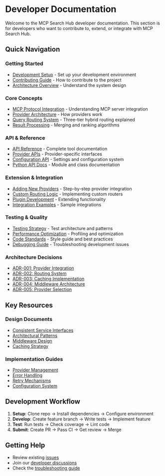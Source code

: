 # Developer Documentation

Welcome to the MCP Search Hub developer documentation. This section is for developers who want to contribute to, extend, or integrate with MCP Search Hub.

## Quick Navigation

### Getting Started
- [Development Setup](development.md) - Set up your development environment
- [Contributing Guide](contributing.md) - How to contribute to the project
- [Architecture Overview](/docs/architecture/overview.md) - Understand the system design

### Core Concepts
- [MCP Protocol Integration](/docs/developers/mcp-protocol.md) - Understanding MCP server integration
- [Provider Architecture](/docs/developers/provider-architecture.md) - How providers work
- [Query Routing System](/docs/developers/routing-system.md) - Three-tier hybrid routing explained
- [Result Processing](/docs/developers/result-processing.md) - Merging and ranking algorithms

### API & Reference
- [API Reference](api-reference.md) - Complete tool documentation
- [Provider APIs](/docs/developers/provider-apis.md) - Provider-specific interfaces
- [Configuration API](/docs/developers/config-api.md) - Settings and configuration system
- [Python API Docs](/docs/reference/python-api.md) - Module and class documentation

### Extension & Integration
- [Adding New Providers](/docs/developers/new-provider-guide.md) - Step-by-step provider integration
- [Custom Routing Logic](/docs/developers/custom-routing.md) - Implementing custom routers
- [Plugin Development](/docs/developers/plugins.md) - Extending functionality
- [Integration Examples](/docs/developers/integration-examples.md) - Sample integrations

### Testing & Quality
- [Testing Strategy](/docs/developers/testing.md) - Test architecture and patterns
- [Performance Optimization](/docs/developers/performance.md) - Profiling and optimization
- [Code Standards](/docs/developers/code-standards.md) - Style guide and best practices
- [Debugging Guide](/docs/developers/debugging.md) - Troubleshooting development issues

### Architecture Decisions
- [ADR-001: Provider Integration](/docs/adrs/001-provider-integration-architecture.md)
- [ADR-002: Routing System](/docs/adrs/002-routing-system-design.md)
- [ADR-003: Caching Implementation](/docs/adrs/003-caching-implementation.md)
- [ADR-004: Middleware Architecture](/docs/adrs/004-middleware-architecture.md)
- [ADR-005: Provider Selection](/docs/adrs/005-provider-selection-strategy.md)

## Key Resources

### Design Documents
- [Consistent Service Interfaces](/docs/consistent-service-interfaces.md)
- [Architectural Patterns](/docs/consistent-architectural-patterns.md)
- [Middleware Design](/docs/architecture/middleware.md)
- [Caching Strategy](/docs/architecture/caching.md)

### Implementation Guides
- [Provider Management](/docs/provider-management.md)
- [Error Handling](/docs/unified-error-handling.md)
- [Retry Mechanisms](/docs/retry.md)
- [Configuration System](/docs/standardized-configuration.md)

## Development Workflow

1. **Setup**: Clone repo → Install dependencies → Configure environment
2. **Develop**: Create feature branch → Write tests → Implement feature
3. **Test**: Run tests → Check coverage → Lint code
4. **Submit**: Create PR → Pass CI → Get review → Merge

## Getting Help

- Review existing [issues](https://github.com/yourusername/mcp-search-hub/issues)
- Join our [developer discussions](https://github.com/yourusername/mcp-search-hub/discussions)
- Check the [troubleshooting guide](/docs/developers/troubleshooting.md)